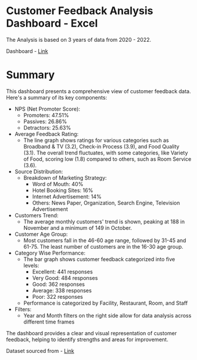 # Customer Feedback Analysis Dashboard - Excel
The Analysis is based on 3 years of data from 2020 - 2022.

Dashboard - [Link](https://1drv.ms/x/c/844a9034e3105029/EXWlCnQm9L1FpoSW7OvIl8kB3qy-POKieHtRhz-DF834Gg?e=IKQPMU)

# Summary

This dashboard presents a comprehensive view of customer feedback data. Here's a summary of its key components:

- NPS (Net Promoter Score):
  - Promoters: 47.51%
  - Passives: 26.86%
  - Detractors: 25.63%
- Average Feedback Rating:
  - The line graph shows ratings for various categories such as Broadband & TV (3.2), Check-in Process (3.9), and Food Quality (3.1). The overall trend fluctuates, with some categories, like Variety of Food, scoring low (1.8) compared to others, such as Room Service (3.6).
- Source Distribution:
  - Breakdown of Marketing Strategy:
    - Word of Mouth: 40%
    - Hotel Booking Sites: 16%
    - Internet Advertisement: 14%
    - Others: News Paper, Organization, Search Engine, Television Advertisement
- Customers Trend:
  - The average monthly customers' trend is shown, peaking at 188 in November and a minimum of 149 in October.
- Customer Age Group:
  - Most customers fall in the 46-60 age range, followed by 31-45 and 61-75. The least number of customers are in the 16-30 age group.
- Category Wise Performance:
  - The bar graph shows customer feedback categorized into five levels:
    - Excellent: 441 responses
    - Very Good: 484 responses
    - Good: 362 responses
    - Average: 338 responses
    - Poor: 322 responses
  - Performance is categorized by Facility, Restaurant, Room, and Staff
- Filters:
  - Year and Month filters on the right side allow for data analysis across different time frames

The dashboard provides a clear and visual representation of customer feedback, helping to identify strengths and areas for improvement.

Dataset sourced from - [Link](https://www.youtube.com/redirect?event=video_description&redir_token=QUFFLUhqbnRSeUlIWmxiMHJ3MWhuZHZRX2liTEg2cDRkd3xBQ3Jtc0tsRWd2MmdHeWFaeWFmYjNISzlNRHk2djN3RDQ2RzFSM1BicHZ0YlNoUTNJV0tDVHFRNVl5WW85X0NWajB2WGRCb203d0g1VjI3YnlQU1BDZDI1RXV5QkpUdml3YnI4b3FTYzJUSTNKT3BqRkZuZm1FYw&q=https%3A%2F%2Fdocs.google.com%2Fspreadsheets%2Fd%2F1LTlfhj34ma7DdhcvhofsFK2gCp6w6Ck0%2Fedit%3Fusp%3Ddrive_link%26ouid%3D108314692603362215391%26rtpof%3Dtrue%26sd%3Dtrue&v=Az4cuSNVrns)


